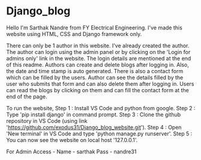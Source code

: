# Django_blog

Hello I'm Sarthak Nandre from FY Electrical Engineering. I've made this website using HTML, CSS and Django framework only.

There can only be 1 author in this website. I've already created the author. The author can login using the admin panel or by 
clicking on the 'Login for admins only' link in the website. The login details are mentioned at the end of this readme. Authors can create and delete blogs after logging in. Also, the date and time stamp is auto generated. There is also a contact form which can be filled by the users. Author can see the details filled by the user who submits that form and can also delete them after logging in. Users can read the blogs by clicking on them and can fill the contact form at the end of the page.

To run the website,
Step 1 : Install VS Code and python from google.
Step 2 : Type 'pip install django' in command prompt.
Step 3 : Clone the github repository in VS Code (using link 'https://github.com/exodus31/Django_blog_website.git').
Step 4 : Open 'New terminal' in VS Code and type 'python manage.py runserver'.
Step 5 : You can now see the website on local host '127.0.0.1'.

For Admin Access -
  Name - sarthak
  Pass - nandre31

